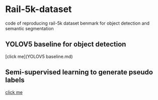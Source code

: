 # Rail-5k-dataset
code of reproducing rail-5k dataset benmark for object detection and semantic segmentation

## YOLOV5 baseline for object detection
[click me](YOLOV5 baseline.md)

## Semi-supervised learning to generate pseudo labels
[click me](gen_label.py)
